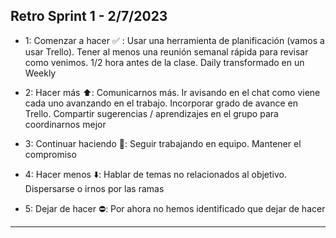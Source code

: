 ## Retro Sprint 1 - 2/7/2023

* 1: Comenzar a hacer 	:white_check_mark: : Usar una herramienta de planificación (vamos a usar Trello). Tener al menos una reunión semanal rápida para revisar como venimos. 1/2 hora antes de la clase. Daily transformado en un Weekly

* 2: Hacer más :arrow_up:: Comunicarnos más.  Ir avisando en el chat como viene cada uno avanzando en el trabajo. Incorporar grado de avance en Trello. Compartir sugerencias / aprendizajes en el grupo para coordinarnos mejor 

* 3: Continuar haciendo :muscle:: Seguir trabajando en equipo. Mantener el compromiso

* 4: Hacer menos :arrow_down:: Hablar de temas no relacionados al objetivo. Dispersarse o irnos por las ramas

* 5: Dejar de hacer :no_entry:: Por ahora no hemos identificado que dejar de hacer

***
